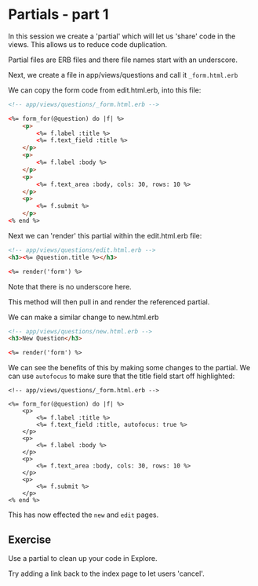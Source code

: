 # Partials - part 1

In this session we create a 'partial' which will let us 'share' code in the views. This allows us to reduce code duplication.

Partial files are ERB files and there file names start with an underscore. 

Next, we create a file in app/views/questions and call it `_form.html.erb`

We can copy the form code from edit.html.erb, into this file:

```html
<!-- app/views/questions/_form.html.erb -->

<%= form_for(@question) do |f| %>
	<p>
		<%= f.label :title %>
		<%= f.text_field :title %>
	</p>
	<p>
		<%= f.label :body %>
	</p>
	<p>	
		<%= f.text_area :body, cols: 30, rows: 10 %>
	</p>
	<p>
		<%= f.submit %>
	</p>
<% end %>
```

Next we can 'render' this partial within the edit.html.erb file:

```html
<!-- app/views/questions/edit.html.erb -->
<h3><%= @question.title %></h3>

<%= render('form') %>
```

Note that there is no underscore here. 

This method will then pull in and render the referenced partial.

We can make a similar change to new.html.erb

```html
<!-- app/views/questions/new.html.erb -->
<h3>New Question</h3>

<%= render('form') %>

```

We can see the benefits of this by making some changes to the partial. We can use `autofocus` to make sure that the title field start off highlighted:

```
<!-- app/views/questions/_form.html.erb -->

<%= form_for(@question) do |f| %>
	<p>
		<%= f.label :title %>
		<%= f.text_field :title, autofocus: true %>
	</p>
	<p>
		<%= f.label :body %>
	</p>
	<p>	
		<%= f.text_area :body, cols: 30, rows: 10 %>
	</p>
	<p>
		<%= f.submit %>
	</p>
<% end %>
```

This has now effected the `new` and `edit` pages.

## Exercise 

Use a partial to clean up your code in Explore.


Try adding a link back to the index page to let users 'cancel'.

